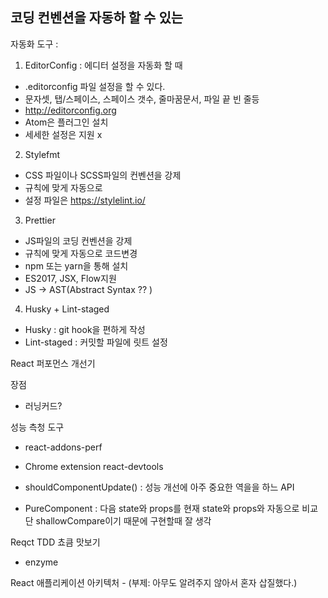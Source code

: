 ## 코딩 컨벤션을 자동하 할 수 있는

자동화 도구 :

1. EditorConfig : 에디터 설정을 자동화 할 때
  - .editorconfig 파일 설정을 할 수 있다.
  - 문자셋, 탭/스페이스, 스페이스 갯수, 줄마꿈문서, 파일 끝 빈 줄등
  - http://editorconfig.org
  - Atom은 플러그인 설치
  - 세세한 설정은 지원 x

2. Stylefmt
  - CSS 파일이나 SCSS파일의 컨벤션을 강제
  - 규칙에 맞게 자동으로
  - 설정 파일은 https://stylelint.io/

3. Prettier
  - JS파일의 코딩 컨벤션을 강제
  - 규칙에 맞게 자동으로 코드변경
  - npm 또는 yarn을 통해 설치
  - ES2017, JSX, Flow지원
  - JS -> AST(Abstract Syntax ?? )

4. Husky + Lint-staged
  - Husky : git hook을 편하게 작성
  - Lint-staged : 커밋할 파일에 릿트 설정


React  퍼포먼스 개선기

장점
 - 러닝커드?

 성능 측청 도구
 - react-addons-perf
 - Chrome extension react-devtools

 - shouldComponentUpdate()
  : 성능 개선에 아주 중요한 역을을 하느 API

 - PureComponent
  : 다음 state와 props를 현재 state와 props와 자동으로 비교
    단 shallowCompare이기 때문에 구현할때 잘 생각



Reqct TDD 쵸큼 맛보기
  - enzyme

React 애플리케이션 아키텍처 - (부제: 아무도 알려주지 않아서 혼자 삽질했다.)
